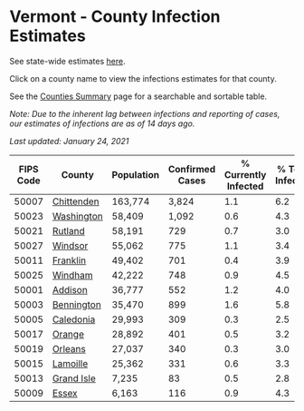# Vermont - County Infection Estimates

See state-wide estimates [here](/infections/us-vt).

Click on a county name to view the infections estimates for that county.

See the [Counties Summary](/infections/summary-counties) page for a searchable and sortable table.

*Note: Due to the inherent lag between infections and reporting of cases, our estimates of infections are as of 14 days ago.*

*Last updated: January 24, 2021*

|   FIPS Code |                   County |   Population |   Confirmed Cases |   % Currently Infected |   % Total Infected |
|-------------|--------------------------|--------------|-------------------|------------------------|--------------------|
|       50007 | [Chittenden](chittenden) |      163,774 |             3,824 |                    1.1 |                6.2 |
|       50023 | [Washington](washington) |       58,409 |             1,092 |                    0.6 |                4.3 |
|       50021 |       [Rutland](rutland) |       58,191 |               729 |                    0.7 |                3.0 |
|       50027 |       [Windsor](windsor) |       55,062 |               775 |                    1.1 |                3.4 |
|       50011 |     [Franklin](franklin) |       49,402 |               701 |                    0.4 |                3.9 |
|       50025 |       [Windham](windham) |       42,222 |               748 |                    0.9 |                4.5 |
|       50001 |       [Addison](addison) |       36,777 |               552 |                    1.2 |                4.0 |
|       50003 | [Bennington](bennington) |       35,470 |               899 |                    1.6 |                5.8 |
|       50005 |   [Caledonia](caledonia) |       29,993 |               309 |                    0.3 |                2.5 |
|       50017 |         [Orange](orange) |       28,892 |               401 |                    0.5 |                3.2 |
|       50019 |       [Orleans](orleans) |       27,037 |               340 |                    0.3 |                3.0 |
|       50015 |     [Lamoille](lamoille) |       25,362 |               331 |                    0.6 |                3.3 |
|       50013 | [Grand Isle](grand-isle) |        7,235 |                83 |                    0.5 |                2.8 |
|       50009 |           [Essex](essex) |        6,163 |               116 |                    0.9 |                4.3 |